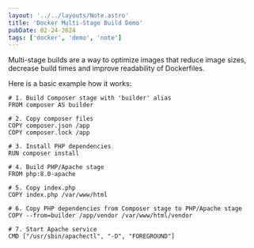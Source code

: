 ```yaml
---
layout: '../../layouts/Note.astro'
title: 'Docker Multi-Stage Build Demo'
pubDate: 02-24-2024
tags: ['docker', 'demo', 'note']
---
```


Multi-stage builds are a way to optimize images that reduce image sizes, decrease build times and improve readability of Dockerfiles.

Here is a basic example how it works:

```docker
# 1. Build Composer stage with 'builder' alias
FROM composer AS builder

# 2. Copy composer files
COPY composer.json /app
COPY composer.lock /app

# 3. Install PHP dependencies
RUN composer install

# 4. Build PHP/Apache stage
FROM php:8.0-apache

# 5. Copy index.php
COPY index.php /var/www/html

# 6. Copy PHP dependencies from Composer stage to PHP/Apache stage
COPY --from=builder /app/vendor /var/www/html/vendor

# 7. Start Apache service
CMD ["/usr/sbin/apachectl", "-D", "FOREGROUND"]
```